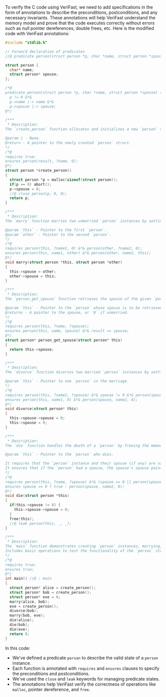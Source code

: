 To verify the C code using VeriFast, we need to add specifications in the form of annotations to describe the preconditions, postconditions, and any necessary invariants. These annotations will help VeriFast understand the memory model and prove that the code executes correctly without errors such as null pointer dereferences, double frees, etc. Here is the modified code with VeriFast annotations:

```c
#include "stdlib.h"

// Forward declaration of predicates
//@ predicate person(struct person *p, char *name, struct person *spouse);

struct person {
  char* name;
  struct person* spouse;
};

/*@
predicate person(struct person *p, char *name, struct person *spouse) =
  p != 0 &*&
  p->name |-> name &*&
  p->spouse |-> spouse;
@*/

/***
 * Description:
The `create_person` function allocates and initializes a new `person` struct with no spouse.

@param i - None.
@return - A pointer to the newly created `person` struct.
*/
/*@
requires true;
ensures person(result, ?name, 0);
@*/
struct person *create_person()
{
  struct person *p = malloc(sizeof(struct person));
  if(p == 0) abort();
  p->spouse = 0;
  //@ close person(p, 0, 0);
  return p;
}

/***
 * Description:
The `marry` function marries two unmarried `person` instances by setting their spouse pointers to each other.

@param `this` - Pointer to the first `person`.
@param `other` - Pointer to the second `person`.
*/
/*@
requires person(this, ?name1, 0) &*& person(other, ?name2, 0);
ensures person(this, name1, other) &*& person(other, name2, this);
@*/
void marry(struct person *this, struct person *other)
{
  this->spouse = other;
  other->spouse = this;
}

/***
 * Description:
The `person_get_spouse` function retrieves the spouse of the given `person`.

@param `this` - Pointer to the `person` whose spouse is to be retrieved.
@returns - A pointer to the spouse, or `0` if unmarried.
*/
/*@
requires person(this, ?name, ?spouse);
ensures person(this, name, spouse) &*& result == spouse;
@*/
struct person* person_get_spouse(struct person* this)
{
  return this->spouse;
}

/***
 * Description:
The `divorce` function divorces two married `person` instances by setting their spouse pointers to `0`.

@param `this` - Pointer to one `person` in the marriage.
*/
/*@
requires person(this, ?name1, ?spouse) &*& spouse != 0 &*& person(spouse, ?name2, this);
ensures person(this, name1, 0) &*& person(spouse, name2, 0);
@*/
void divorce(struct person* this)
{
  this->spouse->spouse = 0;
  this->spouse = 0;
}

/***
 * Description:
The `die` function handles the death of a `person` by freeing the memory and setting the spouse's spouse pointer to `0` if married.

@param `this` - Pointer to the `person` who dies.

It requires that the `person` instance and their spouse (if any) are valid.
It ensures that if the `person` had a spouse, the spouse's spouse pointer is set to `0`. The `person` instance is freed.
*/
/*@
requires person(this, ?name, ?spouse) &*& (spouse == 0 || person(spouse, ?name2, this));
ensures spouse == 0 ? true : person(spouse, name2, 0);
@*/
void die(struct person *this)
{
  if(this->spouse != 0) {
    this->spouse->spouse = 0;
  }
  free(this); 
  //@ leak person(this, _, _);
}

/***
 * Description:
The `main` function demonstrates creating `person` instances, marrying, divorcing, and handling deaths. 
Includes basic operations to test the functionality of the `person` struct and its associated functions.
*/
/*@
requires true;
ensures true;
@*/
int main() //@ : main
{
  struct person* alice = create_person();
  struct person* bob = create_person();
  struct person* eve = 0;
  marry(alice, bob);
  eve = create_person();
  divorce(bob);
  marry(bob, eve);
  die(alice);
  die(bob);
  die(eve);
  return 0;
}
```

In this code:
- We've defined a predicate `person` to describe the valid state of a `person` instance.
- Each function is annotated with `requires` and `ensures` clauses to specify the preconditions and postconditions.
- We've used the `close` and `leak` keywords for managing predicate states.
- The annotations help VeriFast verify the correctness of operations like `malloc`, pointer dereference, and `free`.
